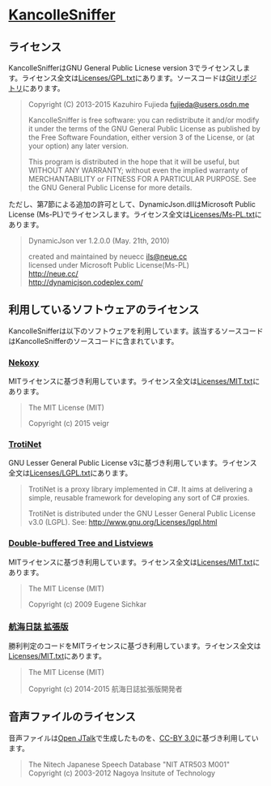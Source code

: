 # [KancolleSniffer](http://kancollesniffer.osdn.jp/)

## ライセンス

KancolleSnifferはGNU General Public Licnese version 3でライセンスします。ライセンス全文は[Licenses/GPL.txt](Licenses/GPL.txt)にあります。ソースコードは[Gitリポジトリ](https://osdn.jp/projects/kancollesniffer/scm/git/KancolleSniffer/)にあります。

> Copyright (C) 2013-2015 Kazuhiro Fujieda <fujieda@users.osdn.me>
> 
> KancolleSniffer is free software: you can redistribute it and/or modify
> it under the terms of the GNU General Public License as published by
> the Free Software Foundation, either version 3 of the License, or
> (at your option) any later version.
>
> This program is distributed in the hope that it will be useful,
> but WITHOUT ANY WARRANTY; without even the implied warranty of
> MERCHANTABILITY or FITNESS FOR A PARTICULAR PURPOSE.  See the
> GNU General Public License for more details.

ただし、第7節による追加の許可として、DynamicJson.dllはMicrosoft Public License (Ms-PL)でライセンスします。ライセンス全文は[Licenses/Ms-PL.txt](Licenses/Ms-PL.txt)にあります。

> DynamicJson
> ver 1.2.0.0 (May. 21th, 2010)
>
> created and maintained by neuecc <ils@neue.cc><br>
> licensed under Microsoft Public License(Ms-PL)<br>
> http://neue.cc/<br>
> http://dynamicjson.codeplex.com/

## 利用しているソフトウェアのライセンス

KancolleSnifferは以下のソフトウェアを利用しています。該当するソースコードはKancolleSnifferのソースコードに含まれています。

### [Nekoxy](https://github.com/veigr/Nekoxy)

MITライセンスに基づき利用しています。ライセンス全文は[Licenses/MIT.txt](Licenses/MIT.txt)にあります。

> The MIT License (MIT)
> 
> Copyright (c) 2015 veigr

### [TrotiNet](https://github.com/krys-g/TrotiNet)

GNU Lesser General Public License v3に基づき利用しています。ライセンス全文は[Licenses/LGPL.txt](Licenses/LGPL.txt)にあります。

> TrotiNet is a proxy library implemented in C#. It aims at delivering a simple,
reusable framework for developing any sort of C# proxies.
> 
> TrotiNet is distributed under the GNU Lesser General Public License v3.0
> (LGPL). See: http://www.gnu.org/Licenses/lgpl.html

### [Double-buffered Tree and Listviews](http://www.codeproject.com/Articles/37253/Double-buffered-Tree-and-Listviews)

MITライセンスに基づき利用しています。ライセンス全文は[Licenses/MIT.txt](Licenses/MIT.txt)にあります。

> The MIT License (MIT)
> 
> Copyright (c) 2009 Eugene Sichkar

### [航海日誌 拡張版](http://nekopanda.blog.jp/)

勝利判定のコードをMITライセンスに基づき利用しています。ライセンス全文は[Licenses/MIT.txt](Licenses/MIT.txt)にあります。

> The MIT License (MIT)
> 
> Copyright (c) 2014-2015 航海日誌拡張版開発者

## 音声ファイルのライセンス

音声ファイルは[Open JTalk](http://open-jtalk.sp.nitech.ac.jp/index.php)で生成したものを、[CC-BY 3.0](https://creativecommons.org/licenses/by/3.0/)に基づき利用しています。

> The Nitech Japanese Speech Database "NIT ATR503 M001"<br>
> Copyright (c) 2003-2012 Nagoya Insitute of Technology
